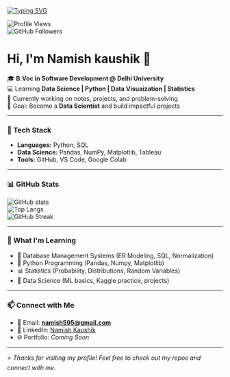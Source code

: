 <!-- Typing Intro -->
[![Typing SVG](https://readme-typing-svg.herokuapp.com?size=30&color=FF5733&center=true&vCenter=true&width=600&lines=Hi+👋,+I'm+Namish+Kaushik;Data+Science+Enthusiast;Python+%7C+DBMS+%7C+Statistics+Learner;Always+Learning+Something+New)](https://git.io/typing-svg)


![Profile Views](https://komarev.com/ghpvc/?username=Namishkaushik&color=blue)  
![GitHub Followers](https://img.shields.io/github/followers/Namishkaushik?style=social)


# Hi, I'm Namish kaushik 👋  

🎓 **B.Voc in Software Development @ Delhi University**  
💻 Learning **Data Science | Python | Data Visuaization | Statistics**  
🌱 Currently working on notes, projects, and problem-solving  
🚀 Goal: Become a **Data Scientist** and build impactful projects  

---

### 🔧 Tech Stack
- **Languages:** Python, SQL  
- **Data Science:** Pandas, NumPy, Matplotlib, Tableau
- **Tools:** GitHub, VS Code, Google Colab  

---

### 📊 GitHub Stats
![GitHub stats](https://github-readme-stats.vercel.app/api?username=Namishkaushik&show_icons=true&theme=radical)  
![Top Langs](https://github-readme-stats.vercel.app/api/top-langs/?username=Namishkaushik&layout=compact&theme=radical)  
![GitHub Streak](https://github-readme-streak-stats.herokuapp.com/?user=Namishkaushik&theme=radical)  

---

### 🌱 What I'm Learning
- 📘 Database Management Systems (ER Modeling, SQL, Normalization)  
- 🐍 Python Programming (Pandas, Numpy, Matplotlib)  
- 📊 Statistics (Probability, Distributions, Random Variables)  
- 🤖 Data Science (ML basics, Kaggle practice, projects)    

---

### 📫 Connect with Me
- 📧 Email: **namish595@gmail.com**  
- 💼 LinkedIn: [Namish Kaushik](https://www.linkedin.com/in/namish-kaushik-a62aa2339)  
- 🌐 Portfolio: *Coming Soon*  

---

⭐️ *Thanks for visiting my profile! Feel free to check out my repos and connect with me.*  
